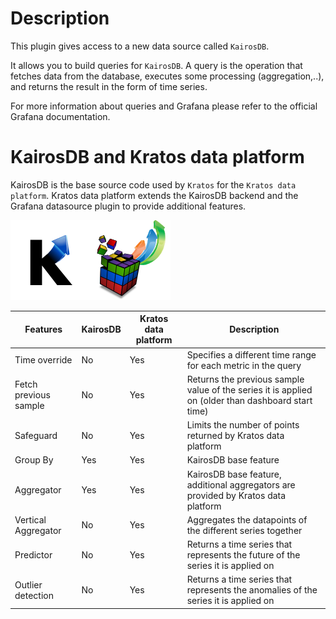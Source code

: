 
Description
===========

This plugin gives access to a new data source called `KairosDB`.

It allows you to build queries for `KairosDB`.
A query is the operation that fetches data from the database, executes some processing (aggregation,..), and returns the result in the form of time series. 

For more information about queries and Grafana please refer to the official Grafana documentation.

KairosDB and Kratos data platform
=================================

KairosDB is the base source code used by `Kratos` for the `Kratos data platform`.
Kratos data platform extends the KairosDB backend and the Grafana datasource plugin to provide additional features.

[![image](./src/img/kairosdb_logo.png)](https://kairosdb.github.io/)[![image](./src/img/skyminer_logo.png)](https://www.kratosdefense.com/)

| Features                | KairosDB    | Kratos data platform | Description                                                                                        |
| ----------------------- | ----------- | -------------------- | -------------------------------------------------------------------------------------------------- |
| Time override           | No          | Yes                  | Specifies a different time range for each metric in the query                                      |
| Fetch previous sample   | No          | Yes                  | Returns the previous sample value of the series it is applied on (older than dashboard start time) |
| Safeguard               | No          | Yes                  | Limits the number of points returned by Kratos data platform                                       |
| Group By                | Yes         | Yes                  | KairosDB base feature                                                                              |
| Aggregator              | Yes         | Yes                  | KairosDB base feature, additional aggregators are provided by Kratos data platform                 |
| Vertical Aggregator     | No          | Yes                  | Aggregates the datapoints of the different series together                                         |
| Predictor               | No          | Yes                  | Returns a time series that represents the future of the series it is applied on                    |
| Outlier detection       | No          | Yes                  | Returns a time series that represents the anomalies of the series it is applied on                 |
